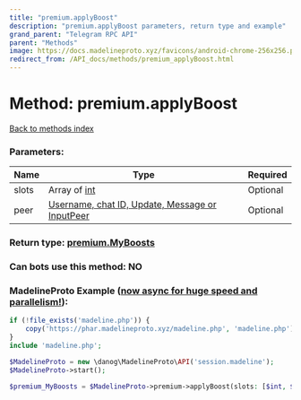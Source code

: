 ```yaml
---
title: "premium.applyBoost"
description: "premium.applyBoost parameters, return type and example"
grand_parent: "Telegram RPC API"
parent: "Methods"
image: https://docs.madelineproto.xyz/favicons/android-chrome-256x256.png
redirect_from: /API_docs/methods/premium_applyBoost.html
---
```

# Method: premium.applyBoost
[Back to methods index](index.html)



### Parameters:

| Name     |    Type       | Required |
|----------|---------------|----------|
|slots|Array of [int](/API_docs/types/int.html) | Optional|
|peer|[Username, chat ID, Update, Message or InputPeer](/API_docs/types/InputPeer.html) | Optional|


### Return type: [premium.MyBoosts](/API_docs/types/premium.MyBoosts.html)

### Can bots use this method: **NO**


### MadelineProto Example ([now async for huge speed and parallelism!](https://docs.madelineproto.xyz/docs/ASYNC.html)):


```php
if (!file_exists('madeline.php')) {
    copy('https://phar.madelineproto.xyz/madeline.php', 'madeline.php');
}
include 'madeline.php';

$MadelineProto = new \danog\MadelineProto\API('session.madeline');
$MadelineProto->start();

$premium_MyBoosts = $MadelineProto->premium->applyBoost(slots: [$int, $int], peer: $InputPeer, );
```

